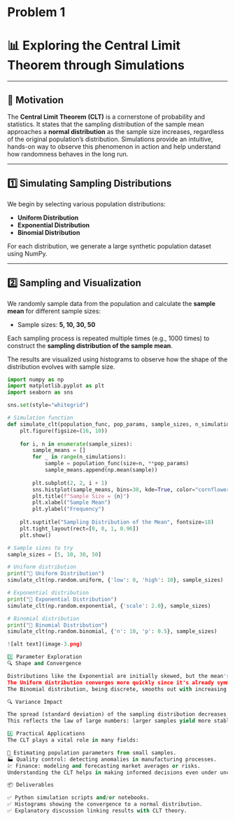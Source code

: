 # Problem 1
# 📊 Exploring the Central Limit Theorem through Simulations

---

## 🎯 Motivation

The **Central Limit Theorem (CLT)** is a cornerstone of probability and statistics. It states that the sampling distribution of the sample mean approaches a **normal distribution** as the sample size increases, regardless of the original population’s distribution. Simulations provide an intuitive, hands-on way to observe this phenomenon in action and help understand how randomness behaves in the long run.

---

## 1️⃣ Simulating Sampling Distributions

We begin by selecting various population distributions:

- **Uniform Distribution**
- **Exponential Distribution**
- **Binomial Distribution**

For each distribution, we generate a large synthetic population dataset using NumPy.

---

## 2️⃣ Sampling and Visualization

We randomly sample data from the population and calculate the **sample mean** for different sample sizes:

- Sample sizes: **5, 10, 30, 50**

Each sampling process is repeated multiple times (e.g., 1000 times) to construct the **sampling distribution of the sample mean**.

The results are visualized using histograms to observe how the shape of the distribution evolves with sample size.

```python
import numpy as np
import matplotlib.pyplot as plt
import seaborn as sns

sns.set(style="whitegrid")

# Simulation function
def simulate_clt(population_func, pop_params, sample_sizes, n_simulations=1000):
    plt.figure(figsize=(16, 10))
    
    for i, n in enumerate(sample_sizes):
        sample_means = []
        for _ in range(n_simulations):
            sample = population_func(size=n, **pop_params)
            sample_means.append(np.mean(sample))
        
        plt.subplot(2, 2, i + 1)
        sns.histplot(sample_means, bins=30, kde=True, color="cornflowerblue")
        plt.title(f"Sample Size = {n}")
        plt.xlabel("Sample Mean")
        plt.ylabel("Frequency")
    
    plt.suptitle("Sampling Distribution of the Mean", fontsize=18)
    plt.tight_layout(rect=[0, 0, 1, 0.96])
    plt.show()

# Sample sizes to try
sample_sizes = [5, 10, 30, 50]

# Uniform distribution
print("🔹 Uniform Distribution")
simulate_clt(np.random.uniform, {'low': 0, 'high': 10}, sample_sizes)

# Exponential distribution
print("🔹 Exponential Distribution")
simulate_clt(np.random.exponential, {'scale': 2.0}, sample_sizes)

# Binomial distribution
print("🔹 Binomial Distribution")
simulate_clt(np.random.binomial, {'n': 10, 'p': 0.5}, sample_sizes)

![alt text](image-3.png)

3️⃣ Parameter Exploration
🔍 Shape and Convergence

Distributions like the Exponential are initially skewed, but the mean's sampling distribution becomes more symmetric with larger sample sizes.
The Uniform distribution converges more quickly since it's already symmetric.
The Binomial distribution, being discrete, smooths out with increasing n.

🔍 Variance Impact

The spread (standard deviation) of the sampling distribution decreases as sample size increases.
This reflects the law of large numbers: larger samples yield more stable, accurate estimates of the population mean.

4️⃣ Practical Applications
The CLT plays a vital role in many fields:

📏 Estimating population parameters from small samples.
🏭 Quality control: detecting anomalies in manufacturing processes.
💹 Finance: modeling and forecasting market averages or risks.
Understanding the CLT helps in making informed decisions even under uncertainty, by using averages from random samples.

📦 Deliverables

✅ Python simulation scripts and/or notebooks.
✅ Histograms showing the convergence to a normal distribution.
✅ Explanatory discussion linking results with CLT theory.




